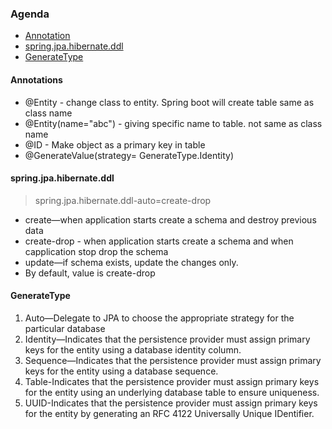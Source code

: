 ### Agenda

* [Annotation](#annotations)
* [spring.jpa.hibernate.ddl](#springjpahibernateddl)
* [GenerateType](#generatetype)

#### Annotations

* @Entity - change class to entity. Spring boot will create table same as class name
* @Entity(name="abc") - giving specific name to table. not same as class name
* @ID - Make object as a primary key in table
* @GenerateValue(strategy= GenerateType.Identity)

#### spring.jpa.hibernate.ddl

> spring.jpa.hibernate.ddl-auto=create-drop

* create—when application starts create a schema and destroy previous data
* create-drop - when application starts create a schema and when capplication stop drop the schema
* update—if schema exists, update the changes only.
* By default, value is create-drop

#### GenerateType

1. Auto—Delegate to JPA to choose the appropriate strategy for the particular database
2. Identity—Indicates that the persistence provider must assign primary keys for the entity using a database identity
   column.
3. Sequence—Indicates that the persistence provider must assign primary keys for the entity using a database sequence.
4. Table-Indicates that the persistence provider must assign primary keys for the entity using an underlying database
   table to ensure uniqueness.
5. UUID-Indicates that the persistence provider must assign primary keys for the entity by generating an RFC 4122
   Universally Unique IDentifier.


